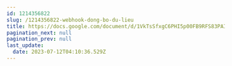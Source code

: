 ```yaml
---
id: 1214356822
slug: /1214356822-webhook-dong-bo-du-lieu
title: https://docs.google.com/document/d/1VkTsSfxgC6PHI5p00FB9RFS83PAI5RZ8dExeYScEvao
pagination_next: null
pagination_prev: null
last_update:
  date: 2023-07-12T04:10:36.529Z
---
```



